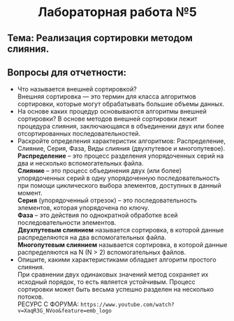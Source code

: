 # <center>  Лабораторная работа №5
## Тема: Реализация сортировки методом слияния.  

## Вопросы для отчетности:  
* Что называется внешней сортировкой?  
Внешняя сортировка — это термин для класса алгоритмов сортировки, которые могут обрабатывать большие объемы данных.  
* На основе каких процедур основываются алгоритмы внешней сортировки?
В основе методов внешней сортировки лежит процедура слияния, заключающаяся в объединении двух или более отсортированных последовательностей.
* Раскройте определения характеристик алгоритмов: Распределение, Слияние, Серия, Фаза, Виды слияния (двухпутевое и многопутевое).  
**Распределение** – это процесс разделения упорядоченных серий на два и несколько вспомогательных файла.  
**Слияние** – это процесс объединения двух (или более) упорядоченных серий в одну упорядоченную последовательность при помощи циклического выбора элементов, доступных в данный момент.   
**Серия** (упорядоченный отрезок) – это последовательность элементов, которая упорядочена по ключу.  
**Фаза** – это действия по однократной обработке всей последовательности элементов.     
**Двухпутевым слиянием** называется сортировка, в которой данные распределяются на два вспомогательных файла.  
**Многопутевым слиянием** называется сортировка, в которой данные распределяются на N (N > 2) вспомогательных файлов.  
* Опишите, какими характеристиками обладает алгоритм простого слияния.  
При сравнении двух одинаковых значений метод сохраняет их исходный порядок, то есть является устойчивым. Процесс сортировки может быть весьма успешно разделен на несколько потоков.   
РЕСУРС С ФОРУМА: ```https://www.youtube.com/watch?v=XaqR3G_NVoo&feature=emb_logo```
